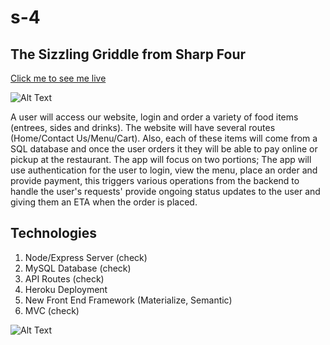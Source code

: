 # s-4

## The Sizzling Griddle from Sharp Four

[Click me to see me live](https://obscure-dawn-52273.herokuapp.com/)

![Alt Text](https://media.giphy.com/media/xUA7b6kzzYVKmcqZfW/giphy.gif)

A user will access our website, login and order a variety of food items (entrees, sides and drinks). The website will have several routes (Home/Contact Us/Menu/Cart). Also, each of these items will come from a SQL database and once the user orders it they will be able to pay online or pickup at the restaurant. The app will focus on two portions; The app will use authentication for the user to login, view the menu, place an order and provide payment, this triggers various operations from the backend to handle the user's requests' provide ongoing status updates to the user and giving them an ETA when the order is placed. 


## Technologies
1. Node/Express Server (check)
2. MySQL Database (check)
3. API Routes (check)
4. Heroku Deployment
5. New Front End Framework (Materialize, Semantic)
6. MVC (check)

![Alt Text](https://media.giphy.com/media/lmBV7ec6jRIPK/giphy.gif)
